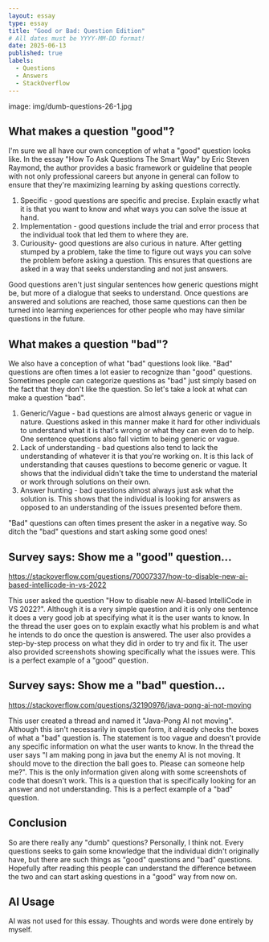 ```yaml
---
layout: essay
type: essay
title: "Good or Bad: Question Edition"
# All dates must be YYYY-MM-DD format!
date: 2025-06-13
published: true
labels:
  - Questions
  - Answers
  - StackOverflow
---
```


image: img/dumb-questions-26-1.jpg

## What makes a question "good"?

I'm sure we all have our own conception of what a "good" question looks like. In the essay "How To Ask Questions The Smart Way" by Eric Steven Raymond, the author provides a basic framework or guideline that people with not only professional careers but anyone in general can follow to ensure that they're maximizing learning by asking questions correctly. 

1. Specific - good questions are specific and precise. Explain exactly what it is that you want to know and what ways you can solve the issue at hand.
2. Implementation - good questions include the trial and error process that the individual took that led them to where they are.
3. Curiousity- good questions are also curious in nature. After getting stumped by a problem, take the time to figure out ways you can solve the problem before asking a question. This ensures that questions are asked in a way that seeks understanding and not just answers.

Good questions aren't just singular sentences how generic questions might be, but more of a dialogue that seeks to understand. Once questions are answered and solutions are reached, those same questions can then be turned into learning experiences for other people who may have similar questions in the future. 

## What makes a question "bad"?

We also have a conception of what "bad" questions look like. "Bad" questions are often times a lot easier to recognize than "good" questions. Sometimes people can categorize questions as "bad" just simply based on the fact that they don't like the question. So let's take a look at what can make a question "bad".

1. Generic/Vague - bad questions are almost always generic or vague in nature. Questions asked in this manner make it hard for other individuals to understand what it is that's wrong or what they can even do to help. One sentence questions also fall victim to being generic or vague.
2. Lack of understanding - bad questions also tend to lack the understanding of whatever it is that you're working on. It is this lack of understanding that causes questions to become generic or vague. It shows that the individual didn't take the time to understand the material or work through solutions on their own.
3. Answer hunting - bad questions almost always just ask what the solution is. This shows that the individual is looking for answers as opposed to an understanding of the issues presented before them.

"Bad" questions can often times present the asker in a negative way. So ditch the "bad" questions and start asking some good ones!

## Survey says: Show me a "good" question... 

https://stackoverflow.com/questions/70007337/how-to-disable-new-ai-based-intellicode-in-vs-2022

This user asked the question "How to disable new AI-based IntelliCode in VS 2022?". Although it is a very simple question and it is only one sentence it does a very good job at specifying what it is the user wants to know. In the thread the user goes on to explain exactly what his problem is and what he intends to do once the question is answered. The user also provides a step-by-step process on what they did in order to try and fix it. The user also provided screenshots showing specifically what the issues were. This is a perfect example of a "good" question. 

## Survey says: Show me a "bad" question...

https://stackoverflow.com/questions/32190976/java-pong-ai-not-moving

This user created a thread and named it "Java-Pong AI not moving". Although this isn't necessarily in question form, it already checks the boxes of what a "bad" question is. The statement is too vague and doesn't provide any specific information on what the user wants to know. In the thread the user says "I am making pong in java but the enemy AI is not moving. It should move to the direction the ball goes to. Please can someone help me?". This is the only information given along with some screenshots of code that doesn't work. This is a question that is specifically looking for an answer and not understanding. This is a perfect example of a "bad" question. 

## Conclusion

So are there really any "dumb" questions? Personally, I think not. Every questions seeks to gain some knowledge that the individual didn't originally have, but there are such things as "good" questions and "bad" questions. Hopefully after reading this people can understand the difference between the two and can start asking questions in a "good" way from now on.

## AI Usage

AI was not used for this essay. Thoughts and words were done entirely by myself.
